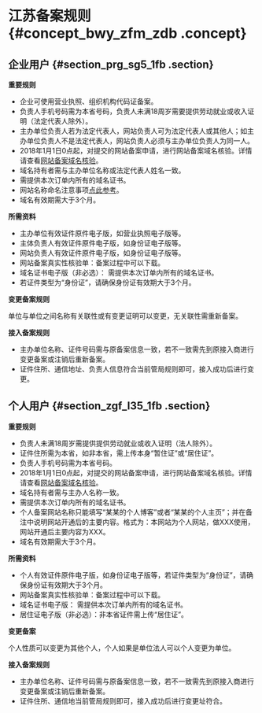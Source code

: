# 江苏备案规则 {#concept_bwy_zfm_zdb .concept}

## 企业用户 {#section_prg_sg5_1fb .section}

**重要规则**

-   企业可使用营业执照、组织机构代码证备案。
-   负责人手机号码需为本省号码，负责人未满18周岁需要提供劳动就业或收入证明（法定代表人除外）。
-   主办单位负责人若为法定代表人，网站负责人可为法定代表人或其他人；如主办单位负责人不是法定代表人，网站负责人必须与主办单位负责人为同一人。
-   2018年1月1日0点起，对提交的网站备案申请，进行网站备案域名核验。详情请查看[网站备案域名核验](../../../../intl.zh-CN/常见问题/网站备案域名核验.md)。
-   域名持有者需与主办单位名称或法定代表人姓名一致。
-   需提供本次订单内所有的域名证书。
-   网站名称命名注意事项[点此参考](../../../../intl.zh-CN/常见问题/填写主体信息和网站信息.md#)。
-   域名有效期需大于3个月。

**所需资料**

-   主办单位有效证件原件电子版，如营业执照电子版等。
-   主体负责人有效证件原件电子版，如身份证电子版等。
-   网站负责人有效证件原件电子版，如身份证电子版等。
-   网站备案真实性核验单：备案过程中可以下载。
-   域名证书电子版（非必选）： 需提供本次订单内所有的域名证书。
-   若证件类型为“身份证”，请确保身份证有效期大于3个月。

**变更备案规则**

单位与单位之间名称有关联性或有变更证明可以变更，无关联性需重新备案。

**接入备案规则**

-   主办单位名称、证件号码需与原备案信息一致，若不一致需先到原接入商进行变更备案或注销后重新备案。
-   证件住所、通信地址、负责人信息符合当前管局规则即可，接入成功后进行变更。

## 个人用户 {#section_zgf_l35_1fb .section}

**重要规则**

-   负责人未满18周岁需提供提供劳动就业或收入证明（法人除外）。
-   证件住所需为本省，如非本省，需上传本身“暂住证”或“居住证”。
-   负责人手机号码需为本省号码。
-   2018年1月1日0点起，对提交的网站备案申请，进行网站备案域名核验。详情请查看[网站备案域名核验](../../../../intl.zh-CN/常见问题/网站备案域名核验.md)。
-   域名持有者需与主办人名称一致。
-   需提供本次订单内所有的域名证书。
-   个人备案网站名称只能填写“某某的个人博客”或者“某某的个人主页”；并在备注中说明网站开通后的主要内容。格式为：本网站为个人网站，做XXX使用，网站开通后主要内容为XXX。
-   域名有效期需大于3个月。

**所需资料**

-   个人有效证件原件电子版，如身份证电子版等，若证件类型为“身份证”，请确保身份证有效期大于3个月。
-   网站备案真实性核验单：备案过程中可以下载。
-   域名证书电子版： 需提供本次订单内所有的域名证书。
-   居住证电子版（非必选）：非本省证件需上传“居住证”。

**变更备案**

个人性质可以变更为其他个人，个人如果是单位法人可以个人变更为单位。

**接入备案规则**

-   主办单位名称、证件号码需与原备案信息一致，若不一致需先到原接入商进行变更备案或注销后重新备案。
-   证件住所、通信地当前管局规则即可，接入成功后进行变更址符合。

